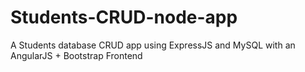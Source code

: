# Students-CRUD-node-app
A Students database CRUD app using ExpressJS and MySQL with an AngularJS + Bootstrap Frontend
